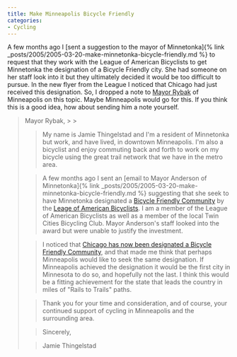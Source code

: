 ```yaml
---
title: Make Minneapolis Bicycle Friendly
categories:
- Cycling
---
```


A few months ago I [sent a suggestion to the mayor of Minnetonka]{% link _posts/2005/2005-03-20-make-minnetonka-bicycle-friendly.md %} to request that they work with the League of American Bicyclists to get Minnetonka the designation of a Bicycle Friendly city. She had someone on her staff look into it but they ultimately decided it would be too difficult to pursue.
In the new flyer from the League I noticed that Chicago had just received this designation. So, I dropped a note to [Mayor Rybak](http://www.ci.minneapolis.mn.us/mayor/) of Minneapolis on this topic. Maybe Minneapolis would go for this. If you think this is a good idea, how about sending him a note yourself.

<blockquote>
Mayor Rybak,
> 
> 

> 
> My name is Jamie Thingelstad and I'm a resident of Minnetonka but work, and have lived, in downtown Minneapolis. I'm also a bicyclist and enjoy commuting back and forth to work on my bicycle using the great trail network that we have in the metro area.
> 
> 

> 
> A few months ago I sent an [email to Mayor Anderson of Minnetonka]{% link _posts/2005/2005-03-20-make-minnetonka-bicycle-friendly.md %} suggesting that she seek to have Minnetonka designated a [Bicycle Friendly Community](http://www.bicyclefriendlycommunity.org/) by the [Leage of American Bicyclists](http://www.bikeleague.org/). I am a member of the League of American Bicyclists as well as a member of the local Twin Cities Bicycling Club. Mayor Anderson's staff looked into the award but were unable to justify the investment.
> 
> 

> 
> I noticed that [Chicago has now been designated a Bicycle Friendly Community](http://www.bicyclefriendlycommunity.org/May2005Pressrelease.htm), and that made me think that perhaps Minneapolis would like to seek the same designation. If Minneapolis achieved the designation it would be the first city in Minnesota to do so, and hopefully not the last. I think this would be a fitting achievement for the state that leads the country in miles of "Rails to Trails" paths.
> 
> 

> 
> Thank you for your time and consideration, and of course, your continued support of cycling in Minneapolis and the surrounding area.
> 
> 

> 
> Sincerely,
> 
> 

> 
> Jamie Thingelstad

> 
> </blockquote>
